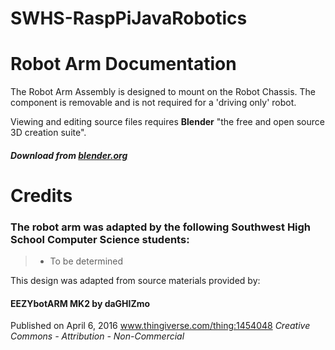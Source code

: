 # SWHS-RaspPiJavaRobotics
# Robot Arm Documentation

The Robot Arm Assembly is designed to mount on the Robot Chassis.  The component is removable and is not required for a 'driving only' robot.

Viewing and editing source files requires **Blender** "the free and open source 3D creation suite".
##### Download from [blender.org](https://www.blender.org/)

# Credits
### The robot arm was adapted by the following Southwest High School Computer Science students:

>- To be determined


This design was adapted from source materials provided by:
#### EEZYbotARM MK2 by daGHIZmo
Published on April 6, 2016
www.thingiverse.com/thing:1454048
*Creative Commons - Attribution - Non-Commercial*
